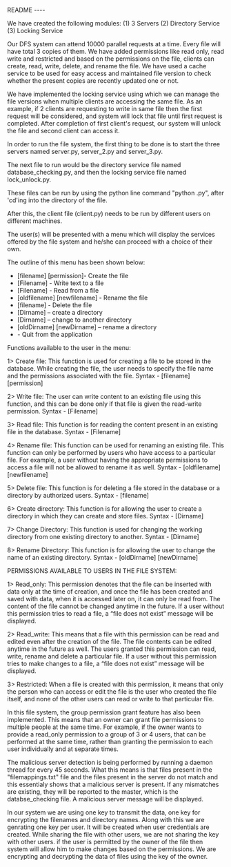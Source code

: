 README ----

We have created the following modules:
(1) 3 Servers
(2) Directory Service
(3) Locking Service

Our DFS system can attend 10000 parallel requests at a time. Every file will have total 3 copies of them. 
We have added permissions like read only, read write and restricted and based on the permissions on the 
file, clients can create, read, write, delete, and rename the file. We have used a cache service to be used
for easy access and maintained file version to check whether the present copies are recently updated one or not.

We have implemented the locking service using which we can manage the file versions when multiple clients are 
accessing the same file. As an example, if 2 clients are requesting to write in same file then the first request 
will be considered, and system will lock that file until first request is completed. After completion of first 
client's request, our system will unlock the file and second client can access it.

In order to run the file system, the first thing to be done is to start the three servers named server.py, server_2.py and server_3.py. 

The next file to run would be the directory service file named database_checking.py, and then the locking service file named lock_unlock.py. 

These files can be run by using the python line command "python <filename>.py", after 'cd'ing into the directory of the file. 

After this, the client file (client.py) needs to be run by different users on different machines. 

The user(s) will be presented with a menu which will display the services offered by the file system and he/she can proceed with a choice of their own.

The outline of this menu has been shown below:

 - <create> [filename] [permission]- Create the file
 - <write> [Filename] - Write text to a file
 - <read> [Filename] - Read from a file
 - <rename> [oldfilename] [newfilename] - Rename the file
 - <delete> [filename] - Delete the file
 - <CDIR> [Dirname] – create a directory
 - <CHDIR> [Dirname] – change to another directory 
 - <RDIR> [oldDirname] [newDirname] – rename a directory
 - <quit> - Quit from the application

Functions available to the user in the menu:

 1> Create file:
    This function is used for creating a file to be stored in the database.
    While creating the file, the user needs to specify the file name and the permissions associated with the file.
    Syntax - <create> [filename] [permission]

2> Write file:
    The user can write content to an existing file using this function, and this can be done only if that file is given the read-write permission.
    Syntax - <write> [Filename]

3> Read file: 
    This function is for reading the content present in an existing file in the database.
    Syntax - <read> [Filename]

4> Rename file:
    This function can be used for renaming an existing file. 
    This function can only be performed by users who have access to a particular file. 
    For example, a user without having the appropriate permissions to access a file will not be allowed to rename it as well.
    Syntax - <rename> [oldfilename] [newfilename]

5> Delete file:
    This function is for deleting a file stored in the database or a directory by authorized users.
    Syntax - <delete> [filename]

6> Create directory:
    This function is for allowing the user to create a directory in which they can create and store files.
    Syntax - <cdir> [Dirname]

7> Change Directory:
    This function is used for changing the working directory from one existing directory to another.
    Syntax - <chdir> [Dirname]

8> Rename Directory:
    This function is for allowing the user to change the name of an existing directory.
    Syntax - <rdir> [oldDirname] [newDirname]


PERMISSIONS AVAILABLE TO USERS IN THE FILE SYSTEM:

1> Read_only:
    This permission denotes that the file can be inserted with data only at the time of creation, and once
    the file has been created and saved with data, when it is accessed later on, it can only be read from. The content of
    the file cannot be changed anytime in the future. If a user without this permission tries to read a file, 
    a “file does not exist” message will be displayed.    

2> Read_write:
    This means that a file with this permission can be read and edited even after the creation of the file. 
    The file contents can be edited anytime in the future as well. The users granted this permission can
    read, write, rename and delete a particular file. If a user without this permission tries to make changes to a file,
    a “file does not exist” message will be displayed.

3> Restricted:
    When a file is created with this permission, it means that only the person who can access or edit the file is the user 
    who created the file itself, and none of the other users can read or write to that particular file.

In this file system, the group permission grant feature has also been implemented. 
This means that an owner can grant file permissions to multiple people at the same time. 
For example, if the owner wants to provide a read_only permission to a group of 3 or 4 users, 
that can be performed at the same time, rather than granting the permission to each user individually and at separate times.

The malicious server detection is being performed by running a daemon thread for every 45 seconds.
What this means is that files present in the "filemappings.txt" file and the files present in the server 
do not match and this essentialy shows that a malicious server is present. 
If any mismatches are existing, they will be reported to the master, which is the databse_checking file.
A malicious server message will be displayed.
 
In our system we are using one key to transmit the data, one key for encrypting the filenames and directory names. Along with this we are genrating one key per user. It will be created when user credentials are created. While sharing the file with other users, we are not sharing the key with other users. if the user is permitted by the owner of the file then system will allow him to make changes based on the permissions. We are encrypting and decrypting the data of files using the key of the owner.
